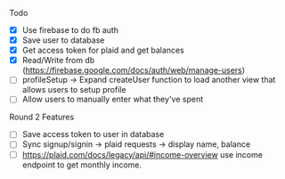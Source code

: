 Todo

- [x] Use firebase to do fb auth
- [x] Save user to database
- [x] Get access token for plaid and get balances
- [x] Read/Write from db (https://firebase.google.com/docs/auth/web/manage-users)
- [ ] profileSetup -> Expand createUser function to load another view that allows users to setup profile
- [ ] Allow users to manually enter what they've spent

Round 2 Features
- [ ] Save access token to user in database
- [ ] Sync signup/signin -> plaid requests -> display name, balance
- [ ] https://plaid.com/docs/legacy/api/#income-overview use income endpoint to get monthly income.
